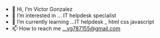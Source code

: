 - 👋 Hi, I’m Victor Gonzalez
- 👀 I’m interested in ... IT helpdesk specialist 
- 🌱 I’m currently learning ...IT helpdesk _ html css javascript 
- 📫 How to reach me ...vg787155@gmail.com

<!---
victechlol/victechlol is a ✨ special ✨ repository because its `README.md` (this file) appears on your GitHub profile.
You can click the Preview link to take a look at your changes.
--->
